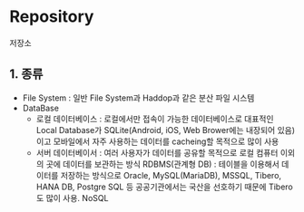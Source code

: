 # Repository
  저장소
## 1. 종류  
  * File System : 일반 File System과 Haddop과 같은 분산 파일 시스템  
  * DataBase  
    * 로컬 데이터베이스 : 로컬에서만 접속이 가능한 데이터베이스로 대표적인 Local Database가 SQLite(Android, iOS, Web Brower에는 내장되어 있음)이고 모바일에서 자주 사용하는 데이터를 cacheing할 목적으로 많이 사용
    * 서버 데이터베이서 : 여러 사용자가 데이터를 공유할 목적으로 로컬 컴퓨터 이외의 곳에 데이터를 보관하는 방식
      RDBMS(관계형 DB) : 테이블을 이용해서 데이터를 저장하는 방식으로 Oracle, MySQL(MariaDB), MSSQL, Tibero, HANA DB, Postgre SQL 등
        공공기관에서는 국산을 선호하기 때문에 Tibero도 많이 사용.
      NoSQL
